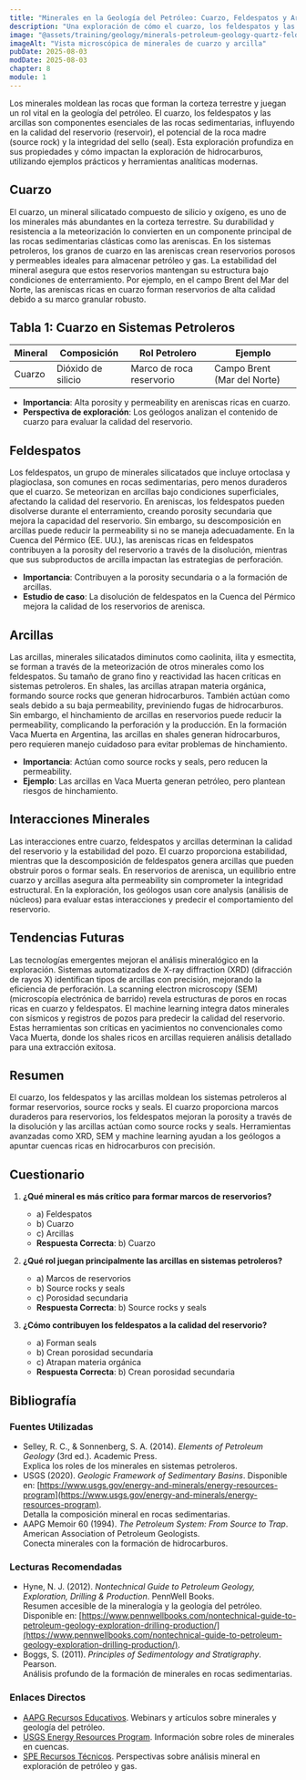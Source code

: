 ```yaml
---
title: "Minerales en la Geología del Petróleo: Cuarzo, Feldespatos y Arcillas"
description: "Una exploración de cómo el cuarzo, los feldespatos y las arcillas influyen en la geología del petróleo, enfocándose en sus propiedades y roles en la formación de reservorios, rocas madre y sellos."
image: "@assets/training/geology/minerals-petroleum-geology-quartz-feldspars-clays/cover.jpg"
imageAlt: "Vista microscópica de minerales de cuarzo y arcilla"
pubDate: 2025-08-03
modDate: 2025-08-03
chapter: 8
module: 1
---
```


Los minerales moldean las rocas que forman la corteza terrestre y juegan un rol vital en la geología del petróleo. El cuarzo, los feldespatos y las arcillas son componentes esenciales de las rocas sedimentarias, influyendo en la calidad del reservorio (reservoir), el potencial de la roca madre (source rock) y la integridad del sello (seal). Esta exploración profundiza en sus propiedades y cómo impactan la exploración de hidrocarburos, utilizando ejemplos prácticos y herramientas analíticas modernas.

## Cuarzo

El cuarzo, un mineral silicatado compuesto de silicio y oxígeno, es uno de los minerales más abundantes en la corteza terrestre. Su durabilidad y resistencia a la meteorización lo convierten en un componente principal de las rocas sedimentarias clásticas como las areniscas. En los sistemas petroleros, los granos de cuarzo en las areniscas crean reservorios porosos y permeables ideales para almacenar petróleo y gas. La estabilidad del mineral asegura que estos reservorios mantengan su estructura bajo condiciones de enterramiento. Por ejemplo, en el campo Brent del Mar del Norte, las areniscas ricas en cuarzo forman reservorios de alta calidad debido a su marco granular robusto.

## Tabla 1: Cuarzo en Sistemas Petroleros

| **Mineral** | **Composición** | **Rol Petrolero**         | **Ejemplo**           |
|-------------|----------------|---------------------------|----------------------|
| Cuarzo      | Dióxido de silicio | Marco de roca reservorio   | Campo Brent (Mar del Norte) |

- **Importancia**: Alta porosity y permeability en areniscas ricas en cuarzo.
- **Perspectiva de exploración**: Los geólogos analizan el contenido de cuarzo para evaluar la calidad del reservorio.

## Feldespatos

Los feldespatos, un grupo de minerales silicatados que incluye ortoclasa y plagioclasa, son comunes en rocas sedimentarias, pero menos duraderos que el cuarzo. Se meteorizan en arcillas bajo condiciones superficiales, afectando la calidad del reservorio. En areniscas, los feldespatos pueden disolverse durante el enterramiento, creando porosity secundaria que mejora la capacidad del reservorio. Sin embargo, su descomposición en arcillas puede reducir la permeability si no se maneja adecuadamente. En la Cuenca del Pérmico (EE. UU.), las areniscas ricas en feldespatos contribuyen a la porosity del reservorio a través de la disolución, mientras que sus subproductos de arcilla impactan las estrategias de perforación.

- **Importancia**: Contribuyen a la porosity secundaria o a la formación de arcillas.
- **Estudio de caso**: La disolución de feldespatos en la Cuenca del Pérmico mejora la calidad de los reservorios de arenisca.

## Arcillas

Las arcillas, minerales silicatados diminutos como caolinita, ilita y esmectita, se forman a través de la meteorización de otros minerales como los feldespatos. Su tamaño de grano fino y reactividad las hacen críticas en sistemas petroleros. En shales, las arcillas atrapan materia orgánica, formando source rocks que generan hidrocarburos. También actúan como seals debido a su baja permeability, previniendo fugas de hidrocarburos. Sin embargo, el hinchamiento de arcillas en reservorios puede reducir la permeability, complicando la perforación y la producción. En la formación Vaca Muerta en Argentina, las arcillas en shales generan hidrocarburos, pero requieren manejo cuidadoso para evitar problemas de hinchamiento.

- **Importancia**: Actúan como source rocks y seals, pero reducen la permeability.
- **Ejemplo**: Las arcillas en Vaca Muerta generan petróleo, pero plantean riesgos de hinchamiento.

## Interacciones Minerales

Las interacciones entre cuarzo, feldespatos y arcillas determinan la calidad del reservorio y la estabilidad del pozo. El cuarzo proporciona estabilidad, mientras que la descomposición de feldespatos genera arcillas que pueden obstruir poros o formar seals. En reservorios de arenisca, un equilibrio entre cuarzo y arcillas asegura alta permeability sin comprometer la integridad estructural. En la exploración, los geólogos usan core analysis (análisis de núcleos) para evaluar estas interacciones y predecir el comportamiento del reservorio.

## Tendencias Futuras

Las tecnologías emergentes mejoran el análisis mineralógico en la exploración. Sistemas automatizados de X-ray diffraction (XRD) (difracción de rayos X) identifican tipos de arcillas con precisión, mejorando la eficiencia de perforación. La scanning electron microscopy (SEM) (microscopía electrónica de barrido) revela estructuras de poros en rocas ricas en cuarzo y feldespatos. El machine learning integra datos minerales con sísmicos y registros de pozos para predecir la calidad del reservorio. Estas herramientas son críticas en yacimientos no convencionales como Vaca Muerta, donde los shales ricos en arcillas requieren análisis detallado para una extracción exitosa.

## Resumen

El cuarzo, los feldespatos y las arcillas moldean los sistemas petroleros al formar reservorios, source rocks y seals. El cuarzo proporciona marcos duraderos para reservorios, los feldespatos mejoran la porosity a través de la disolución y las arcillas actúan como source rocks y seals. Herramientas avanzadas como XRD, SEM y machine learning ayudan a los geólogos a apuntar cuencas ricas en hidrocarburos con precisión.

## Cuestionario

1. **¿Qué mineral es más crítico para formar marcos de reservorios?**
   - a) Feldespatos
   - b) Cuarzo
   - c) Arcillas
   - **Respuesta Correcta**: b) Cuarzo

2. **¿Qué rol juegan principalmente las arcillas en sistemas petroleros?**
   - a) Marcos de reservorios
   - b) Source rocks y seals
   - c) Porosidad secundaria
   - **Respuesta Correcta**: b) Source rocks y seals

3. **¿Cómo contribuyen los feldespatos a la calidad del reservorio?**
   - a) Forman seals
   - b) Crean porosidad secundaria
   - c) Atrapan materia orgánica
   - **Respuesta Correcta**: b) Crean porosidad secundaria

## Bibliografía

### Fuentes Utilizadas

- Selley, R. C., & Sonnenberg, S. A. (2014). *Elements of Petroleum Geology* (3rd ed.). Academic Press.  
  Explica los roles de los minerales en sistemas petroleros.
- USGS (2020). *Geologic Framework of Sedimentary Basins*. Disponible en: [https://www.usgs.gov/energy-and-minerals/energy-resources-program](https://www.usgs.gov/energy-and-minerals/energy-resources-program).  
  Detalla la composición mineral en rocas sedimentarias.
- AAPG Memoir 60 (1994). *The Petroleum System: From Source to Trap*. American Association of Petroleum Geologists.  
  Conecta minerales con la formación de hidrocarburos.

### Lecturas Recomendadas

- Hyne, N. J. (2012). *Nontechnical Guide to Petroleum Geology, Exploration, Drilling & Production*. PennWell Books.  
  Resumen accesible de la mineralogía y la geología del petróleo. Disponible en: [https://www.pennwellbooks.com/nontechnical-guide-to-petroleum-geology-exploration-drilling-production/](https://www.pennwellbooks.com/nontechnical-guide-to-petroleum-geology-exploration-drilling-production/).
- Boggs, S. (2011). *Principles of Sedimentology and Stratigraphy*. Pearson.  
  Análisis profundo de la formación de minerales en rocas sedimentarias.

### Enlaces Directos

- [AAPG Recursos Educativos](https://www.aapg.org/learn). Webinars y artículos sobre minerales y geología del petróleo.
- [USGS Energy Resources Program](https://www.usgs.gov/energy-and-minerals/energy-resources-program). Información sobre roles de minerales en cuencas.
- [SPE Recursos Técnicos](https://www.spe.org/en/). Perspectivas sobre análisis mineral en exploración de petróleo y gas.
